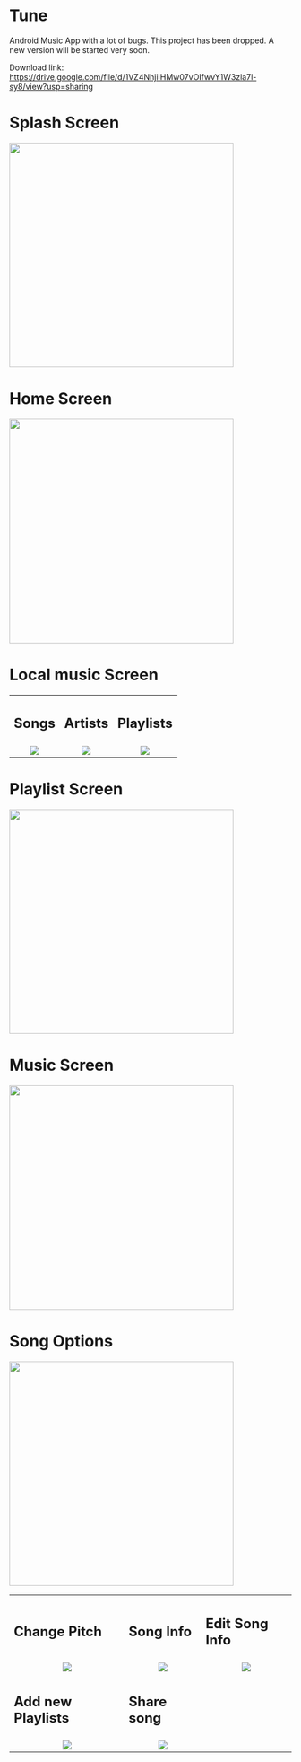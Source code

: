 
# Tune
Android Music App with a lot of bugs.
This project has been dropped. A new version will be started very soon.

Download link: https://drive.google.com/file/d/1VZ4NhjiIHMw07vOIfwvY1W3zla7l-sy8/view?usp=sharing

# Splash Screen
<img src="demo%20images/splash screen.jpg" height=400px>

# Home Screen
<img src="demo%20images/home screen.jpg" height=400px>

# Local music Screen
<table>
  <tr>
    <td><h2>Songs</h2></td>
    <td><h2>Artists</h2></td>
    <td><h2>Playlists</h2></td>
  </tr>
  <tr>
    <td align="center"><img src="demo%20images/songs.jpg"></td>
    <td align="center"><img src="demo%20images/artists.jpg"></td>
    <td align="center"><img src="demo%20images/playlists.jpg"></td>
  </tr>
</table>

# Playlist Screen
<img src="demo%20images/playlist screen.jpg" height=400px>

# Music Screen
<img src="demo%20images/music screen.jpg" height=400px>

# Song Options
<img src="demo%20images/song options.jpg" height=400px>
<table>
  <tr>
    <td><h2>Change Pitch</h2></td>
    <td><h2>Song Info</h2></td>
    <td><h2>Edit Song Info</h2></td>
  </tr>
  <tr>
    <td align="center"><img src="demo%20images/change pitch.jpg"></td>
    <td align="center"><img src="demo%20images/song info.jpg"></td>
    <td align="center"><img src="demo%20images/edit song info.jpg"></td>
  </tr>
  <tr>
    <td><h2>Add new Playlists</h2></td>
    <td><h2>Share song</h2></td>
  </tr>
  <tr>
    <td align="center"><img src="demo%20images/add new playlists.jpg"></td>
    <td align="center"><img src="demo%20images/share.jpg"></td>
  </tr>
</table>
